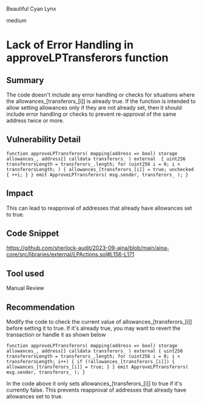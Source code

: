 Beautiful Cyan Lynx

medium

# Lack of Error Handling in approveLPTransferors function
## Summary
The code doesn't include any error handling or checks for situations where the allowances_[transferors_[i]] is already true. If the function is intended to allow setting allowances only if they are not already set, then it should include error handling or checks to prevent re-approval of the same address twice or more.
## Vulnerability Detail

`function approveLPTransferors(
        mapping(address => bool) storage allowances_,
        address[] calldata transferors_
    ) external  {
        uint256 transferorsLength = transferors_.length;
        for (uint256 i = 0; i < transferorsLength; ) {
            allowances_[transferors_[i]] = true;
            unchecked { ++i; }
        }
        emit ApproveLPTransferors(
            msg.sender,
            transferors_
        );
    }
`

## Impact
This can lead to reapproval of addresses that already have allowances set to true.
## Code Snippet
https://github.com/sherlock-audit/2023-09-ajna/blob/main/ajna-core/src/libraries/external/LPActions.sol#L156-L171
## Tool used

Manual Review

## Recommendation
Modify the code to check the current value of allowances_[transferors_[i]] before setting it to true. If it's already true, you may want to revert the transaction or handle it as shown below

`function approveLPTransferors(
    mapping(address => bool) storage allowances_,
    address[] calldata transferors_
) external {
    uint256 transferorsLength = transferors_.length;
    for (uint256 i = 0; i < transferorsLength; i++) {
        if (!allowances_[transferors_[i]]) {
            allowances_[transferors_[i]] = true;
        }
    }
    emit ApproveLPTransferors(
        msg.sender,
        transferors_
    );
}`

In the code above it only sets allowances_[transferors_[i]] to true if it's currently false. This prevents reapproval of addresses that already have allowances set to true. 
